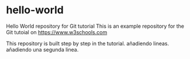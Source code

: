 # hello-world
Hello World repository for Git tutorial
This is an example repository for the Git tutoial on https://www.w3schools.com

This repository is built step by step in the tutorial.
añadiendo lineas.
añadiendo una segunda linea.
